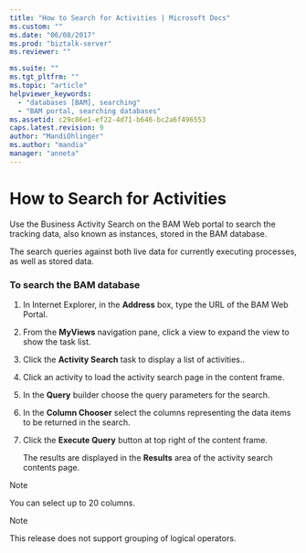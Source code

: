 ```yaml
---
title: "How to Search for Activities | Microsoft Docs"
ms.custom: ""
ms.date: "06/08/2017"
ms.prod: "biztalk-server"
ms.reviewer: ""

ms.suite: ""
ms.tgt_pltfrm: ""
ms.topic: "article"
helpviewer_keywords: 
  - "databases [BAM], searching"
  - "BAM portal, searching databases"
ms.assetid: c29c86e1-ef22-4d71-b646-bc2a6f496553
caps.latest.revision: 9
author: "MandiOhlinger"
ms.author: "mandia"
manager: "anneta"
---
```

# How to Search for Activities
Use the Business Activity Search on the BAM Web portal to search the tracking data, also known as instances, stored in the BAM database.  
  
 The search queries against both live data for currently executing processes, as well as stored data.  
  
### To search the BAM database  
  
1.  In Internet Explorer, in the **Address** box, type the URL of the BAM Web Portal.  
  
2.  From the **MyViews** navigation pane, click a view to expand the view to show the task list.  
  
3.  Click the **Activity Search** task to display a list of activities..  
  
4.  Click an activity to load the activity search page in the content frame.  
  
5.  In the **Query** builder choose the query parameters for the search.  
  
6.  In the **Column Chooser** select the columns representing the data items to be returned in the search.  
  
7.  Click the **Execute Query** button at top right of the content frame.  
  
     The results are displayed in the **Results** area of the activity search contents page.  
  
> [!NOTE]
>  You can select up to 20 columns.  
  
> [!NOTE]
>  This release does not support grouping of logical operators.